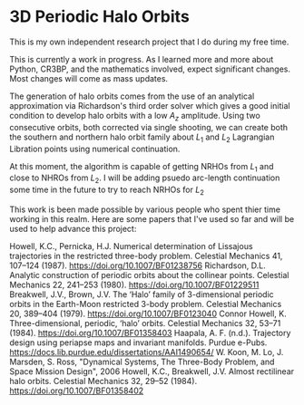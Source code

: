# 3D Periodic Halo Orbits
This is my own independent research project that I do during my free time. 

This is currently a work in progress. As I learned more and more about Python, CR3BP, and the mathematics involved, expect significant changes. Most changes will come as mass updates.


The generation of halo orbits comes from the use of an analytical approximation via Richardson's third order solver which gives a good initial condition to develop halo orbits with a low $A_{z}$ amplitude. Using two consecutive orbits, both corrected via single shooting, we can create both the southern and northern halo orbit family about $L_{1}$ and $L_{2}$ Lagrangian Libration points using numerical continuation.

At this moment, the algorithm is capable of getting NRHOs from $L_{1}$ and close to NHROs from $L_{2}$. I will be adding psuedo arc-length continuation some time in the future to try to reach NRHOs for $L_{2}$

This work is been made possible by various people who spent thier time working in this realm. Here are some papers that I've used so far and will be used to help advance this project:

Howell, K.C., Pernicka, H.J. Numerical determination of Lissajous trajectories in the restricted three-body problem. Celestial Mechanics 41, 107–124 (1987). https://doi.org/10.1007/BF01238756
Richardson, D.L. Analytic construction of periodic orbits about the collinear points. Celestial Mechanics 22, 241–253 (1980). https://doi.org/10.1007/BF01229511
Breakwell, J.V., Brown, J.V. The ‘Halo’ family of 3-dimensional periodic orbits in the Earth-Moon restricted 3-body problem. Celestial Mechanics 20, 389–404 (1979). https://doi.org/10.1007/BF0123040
Connor Howell, K. Three-dimensional, periodic, ‘halo’ orbits. Celestial Mechanics 32, 53–71 (1984). https://doi.org/10.1007/BF01358403
Haapala, A. F. (n.d.). Trajectory design using periapse maps and invariant manifolds. Purdue e-Pubs. https://docs.lib.purdue.edu/dissertations/AAI1490654/ 
W. Koon, M. Lo, J. Marsden, S. Ross, "Dynamical Systems, The Three-Body Problem, and Space Mission Design", 2006
Howell, K.C., Breakwell, J.V. Almost rectilinear halo orbits. Celestial Mechanics 32, 29–52 (1984). https://doi.org/10.1007/BF01358402
